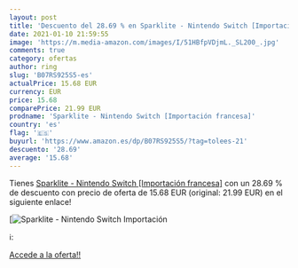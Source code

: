 ```yaml
---
layout: post
title: 'Descuento del 28.69 % en Sparklite - Nintendo Switch [Importación'
date: 2021-01-10 21:59:55
image: 'https://m.media-amazon.com/images/I/51HBfpVDjmL._SL200_.jpg'
comments: true
category: ofertas
author: ring
slug: 'B07RS925S5-es'
actualPrice: 15.68 EUR
currency: EUR
price: 15.68
comparePrice: 21.99 EUR
prodname: 'Sparklite - Nintendo Switch [Importación francesa]'
country: 'es'
flag: '🇪🇸'
buyurl: 'https://www.amazon.es/dp/B07RS925S5/?tag=tolees-21'
descuento: '28.69'
average: '15.68'
---
```


Tienes [Sparklite - Nintendo Switch [Importación francesa]](https://www.amazon.es/dp/B07RS925S5/?tag=tolees-21) con un 28.69 % de descuento con precio de oferta de 15.68 EUR (original: 21.99 EUR) en el siguiente enlace!

[![Sparklite - Nintendo Switch [Importación](https://m.media-amazon.com/images/I/51HBfpVDjmL._SL200_.jpg)](https://www.amazon.es/dp/B07RS925S5/?tag=tolees-21)

ℹ️:


[Accede a la oferta!!](https://www.amazon.es/dp/B07RS925S5/?tag=tolees-21)
